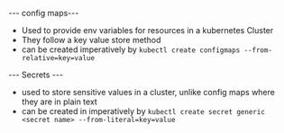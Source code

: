--- config maps---
- Used to provide env variables for resources in a kubernetes Cluster
- They follow a key value store method
- can be created imperatively by
  `kubectl create configmaps --from-relative=key=value`


--- Secrets ---
- used to store sensitive values in a cluster, unlike config maps where they are in plain text
- can be created in imperatively by
  `kubectl create secret generic <secret name> --from-literal=key=value`

